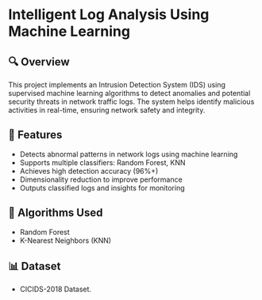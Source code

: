 # Intelligent Log Analysis Using Machine Learning

## 🔍 Overview
This project implements an Intrusion Detection System (IDS) using supervised machine learning algorithms to detect anomalies and potential security threats in network traffic logs. The system helps identify malicious activities in real-time, ensuring network safety and integrity.

## 🚀 Features
- Detects abnormal patterns in network logs using machine learning
- Supports multiple classifiers: Random Forest, KNN
- Achieves high detection accuracy (96%+)
- Dimensionality reduction to improve performance
- Outputs classified logs and insights for monitoring

## 🧠 Algorithms Used
- Random Forest
- K-Nearest Neighbors (KNN)

## 📊 Dataset
- CICIDS-2018 Dataset.
